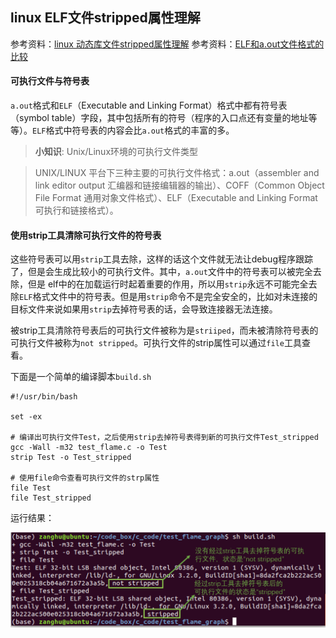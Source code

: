 ## linux ELF文件stripped属性理解

参考资料：[linux 动态库文件stripped属性理解](https://blog.csdn.net/bitsjx/article/details/7454805)
参考资料：[ELF和a.out文件格式的比较](https://blog.csdn.net/u012510726/article/details/47830991)

#### 可执行文件与符号表

`a.out`格式和`ELF`（Executable and Linking Format）格式中都有符号表（symbol table）字段，其中包括所有的符号（程序的入口点还有变量的地址等等）。`ELF`格式中符号表的内容会比`a.out`格式的丰富的多。

>**小知识**: Unix/Linux环境的可执行文件类型

>UNIX/LINUX 平台下三种主要的可执行文件格式：a.out（assembler and link editor output 汇编器和链接编辑器的输出）、COFF（Common Object File Format 通用对象文件格式）、ELF（Executable and Linking Format 可执行和链接格式）。


#### 使用strip工具清除可执行文件的符号表

这些符号表可以用`strip`工具去除，这样的话这个文件就无法让debug程序跟踪了，但是会生成比较小的可执行文件。其中，`a.out`文件中的符号表可以被完全去除，但是 elf中的在加载运行时起着重要的作用，所以用`strip`永远不可能完全去除`ELF`格式文件中的符号表。但是用`strip`命令不是完全安全的，比如对未连接的目标文件来说如果用`strip`去掉符号表的话，会导致连接器无法连接。

被strip工具清除符号表后的可执行文件被称为是`striiped`，而未被清除符号表的可执行文件被称为`not stripped`。可执行文件的strip属性可以通过`file`工具查看。

下面是一个简单的编译脚本`build.sh`

```shell
#!/usr/bin/bash

set -ex

# 编译出可执行文件Test，之后使用strip去掉符号表得到新的可执行文件Test_stripped
gcc -Wall -m32 test_flame.c -o Test
strip Test -o Test_stripped

# 使用file命令查看可执行文件的strp属性
file Test
file Test_stripped
```

运行结果：

![](/assets/lin044_01_1.PNG)





